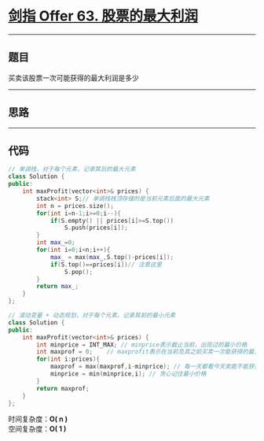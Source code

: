# [剑指 Offer 63. 股票的最大利润](https://leetcode.cn/problems/gu-piao-de-zui-da-li-run-lcof/)

---

## 题目

买卖该股票一次可能获得的最大利润是多少

---

## 思路

---

## 代码

```C++
// 单调栈，对于每个元素，记录其后的最大元素
class Solution {
public:
    int maxProfit(vector<int>& prices) {
        stack<int> S;// 单调栈栈顶存储的是当前元素后面的最大元素
        int n = prices.size();
        for(int i=n-1;i>=0;i--){
            if(S.empty() || prices[i]>=S.top())
                S.push(prices[i]);
        }
        int max_=0;
        for(int i=0;i<n;i++){
            max_ = max(max_,S.top()-prices[i]);
            if(S.top()==prices[i])// 注意这里
                S.pop();
        }
        return max_;
    }
};

// 滚动变量 + 动态规划，对于每个元素，记录其前的最小元素
class Solution {
public:
    int maxProfit(vector<int>& prices) {
        int minprice = INT_MAX; // minprice表示截止当前，出现过的最小价格
        int maxprof = 0;    // maxprofit表示在当前及其之前买卖一次能获得的最大利润 
        for(int i:prices){
            maxprof = max(maxprof,i-minprice); // 每一天都看今天卖能不能获得最大利润
            minprice = min(minprice,i); // 贪心记住最小价格
        }
        return maxprof;
    }
};
```

时间复杂度：**O( n )**  
空间复杂度：**O( 1 )**
